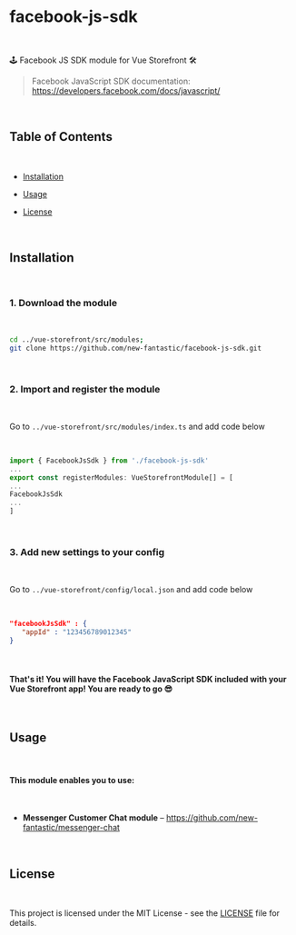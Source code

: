 # facebook-js-sdk

<br/>

🕹 Facebook JS SDK module for Vue Storefront 🛠

> Facebook JavaScript SDK documentation: https://developers.facebook.com/docs/javascript/

<br/>

## Table of Contents

<br/>

- [Installation](#installation)

- [Usage](#usage)

- [License](#license)

<br/>

## Installation

<br/>

### 1. Download the module

<br/>

```bash
cd ../vue-storefront/src/modules;
git clone https://github.com/new-fantastic/facebook-js-sdk.git
```

<br/>

### 2. Import and register the module

<br/>

Go to `../vue-storefront/src/modules/index.ts` and add code below

<br/>

```javascript
import { FacebookJsSdk } from './facebook-js-sdk'
...
export const registerModules: VueStorefrontModule[] = [
...
FacebookJsSdk
...
]
```

<br/>

### 3. Add new settings to your config

<br/>

Go to `../vue-storefront/config/local.json` and add code below

<br/>

```json
"facebookJsSdk" : {
   "appId" : "123456789012345"
}
```

<br/>

#### That's it! You will have the Facebook JavaScript SDK included with your Vue Storefront app! You are ready to go :sunglasses:

<br/>

## Usage

<br/>

#### This module enables you to use:

<br/>

- **Messenger Customer Chat module** – https://github.com/new-fantastic/messenger-chat

<br/>

## License

<br/>

This project is licensed under the MIT License - see the [LICENSE](LICENSE) file for details.
